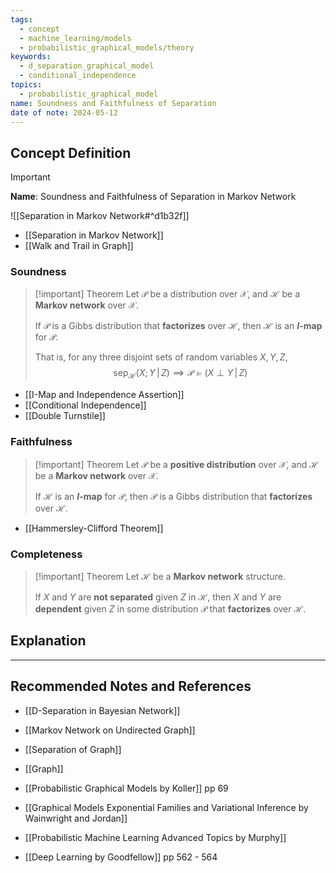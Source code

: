 ```yaml
---
tags:
  - concept
  - machine_learning/models
  - probabilistic_graphical_models/theory
keywords:
  - d_separation_graphical_model
  - conditional_independence
topics:
  - probabilistic_graphical_model
name: Soundness and Faithfulness of Separation
date of note: 2024-05-12
---
```


## Concept Definition

>[!important]
>**Name**: Soundness and Faithfulness of Separation in Markov Network

![[Separation in Markov Network#^d1b32f]]


- [[Separation in Markov Network]]
- [[Walk and Trail in Graph]]

### Soundness 

>[!important] Theorem
>Let $\mathcal{P}$ be a distribution over $\mathcal{X}$, and $\mathcal{H}$ be a **Markov network** over $\mathcal{X}$.
>
>If $\mathcal{P}$ is a Gibbs distribution that **factorizes** over $\mathcal{H}$, then $\mathcal{H}$ is an **$I$-map** for $\mathcal{P}$.
>
>That is, for any three disjoint sets of random variables $X, Y, Z$, 
>$$
> \text{sep}_{\mathcal{H}}(X; Y \,|\, Z) \implies \mathcal{P} \vDash \left(X \perp Y \,|\, Z\right)
>$$

- [[I-Map and Independence Assertion]]
- [[Conditional Independence]]
- [[Double Turnstile]]


### Faithfulness 

>[!important] Theorem
>Let $\mathcal{P}$ be a **positive distribution** over $\mathcal{X}$, and $\mathcal{H}$ be a **Markov network** over $\mathcal{X}$.
>
>If $\mathcal{H}$ is an **$I$-map** for $\mathcal{P}$, then $\mathcal{P}$ is a Gibbs distribution that **factorizes** over $\mathcal{H}$.

- [[Hammersley-Clifford Theorem]]

### Completeness

>[!important] Theorem
>Let $\mathcal{H}$ be a **Markov network** structure. 
>
>If $X$ and $Y$ are **not separated** given $Z$ in $\mathcal{H}$, then $X$ and $Y$ are **dependent** given $Z$ in some distribution $\mathcal{P}$ that **factorizes** over $\mathcal{H}$.






## Explanation




-----------
##  Recommended Notes and References


- [[D-Separation in Bayesian Network]]
- [[Markov Network on Undirected Graph]]


- [[Separation of Graph]]
- [[Graph]]

- [[Probabilistic Graphical Models by Koller]] pp 69
- [[Graphical Models Exponential Families and Variational Inference by Wainwright and Jordan]]
- [[Probabilistic Machine Learning Advanced Topics by Murphy]]
- [[Deep Learning by Goodfellow]] pp 562 - 564